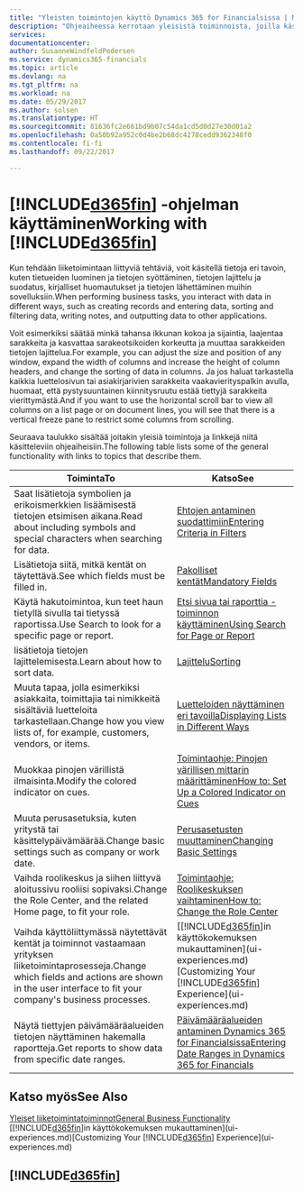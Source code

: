 ```yaml
---
title: "Yleisten toimintojen käyttö Dynamics 365 for Financialsissa | Microsoft Docs"
description: "Ohjeaiheessa kerrotaan yleisistä toiminnoista, joilla käsittelet tietoja Financialsissa. Kyse voi olla esimerkiksi arvojen antamisesta, tietojen lajittelusta ja näkymien vaihtamisesta."
services: 
documentationcenter: 
author: SusanneWindfeldPedersen
ms.service: dynamics365-financials
ms.topic: article
ms.devlang: na
ms.tgt_pltfrm: na
ms.workload: na
ms.date: 05/29/2017
ms.author: solsen
ms.translationtype: HT
ms.sourcegitcommit: 81636fc2e661bd9b07c54da1cd5d0d27e30d01a2
ms.openlocfilehash: 0a50b92a952c0d4be2b68dc4278cedd9362348f0
ms.contentlocale: fi-fi
ms.lasthandoff: 09/22/2017

---
```

# <a name="working-with-included365finincludesd365finlongmdmd"></a><span data-ttu-id="40c85-103">[!INCLUDE[d365fin](includes/d365fin_long_md.md)] -ohjelman käyttäminen</span><span class="sxs-lookup"><span data-stu-id="40c85-103">Working with [!INCLUDE[d365fin](includes/d365fin_long_md.md)]</span></span>
<span data-ttu-id="40c85-104">Kun tehdään liiketoimintaan liittyviä tehtäviä, voit käsitellä tietoja eri tavoin, kuten tietueiden luominen ja tietojen syöttäminen, tietojen lajittelu ja suodatus, kirjalliset huomautukset ja tietojen lähettäminen muihin sovelluksiin.</span><span class="sxs-lookup"><span data-stu-id="40c85-104">When performing business tasks, you interact with data in different ways, such as creating records and entering data, sorting and filtering data, writing notes, and outputting data to other applications.</span></span>

<span data-ttu-id="40c85-105">Voit esimerkiksi säätää minkä tahansa ikkunan kokoa ja sijaintia, laajentaa sarakkeita ja kasvattaa sarakeotsikoiden korkeutta ja muuttaa sarakkeiden tietojen lajittelua.</span><span class="sxs-lookup"><span data-stu-id="40c85-105">For example, you can adjust the size and position of any window, expand the width of columns and increase the height of column headers, and change the sorting of data in columns.</span></span> <span data-ttu-id="40c85-106">Ja jos haluat tarkastella kaikkia luettelosivun tai asiakirjarivien sarakkeita vaakavierityspalkin avulla, huomaat, että pystysuuntainen kiinnitysruutu estää tiettyjä sarakkeita vierittymästä.</span><span class="sxs-lookup"><span data-stu-id="40c85-106">And if you want to use the horizontal scroll bar to view all columns on a list page or on document lines, you will see that there is a vertical freeze pane to restrict some columns from scrolling.</span></span>

<span data-ttu-id="40c85-107">Seuraava taulukko sisältää joitakin yleisiä toimintoja ja linkkejä niitä käsitteleviin ohjeaiheisiin.</span><span class="sxs-lookup"><span data-stu-id="40c85-107">The following table lists some of the general functionality with links to topics that describe them.</span></span>

| <span data-ttu-id="40c85-108">Toiminta</span><span class="sxs-lookup"><span data-stu-id="40c85-108">To</span></span> | <span data-ttu-id="40c85-109">Katso</span><span class="sxs-lookup"><span data-stu-id="40c85-109">See</span></span> |
| --- | --- |
| <span data-ttu-id="40c85-110">Saat lisätietoja symbolien ja erikoismerkkien lisäämisestä tietojen etsimisen aikana.</span><span class="sxs-lookup"><span data-stu-id="40c85-110">Read about including symbols and special characters when searching for data.</span></span> |[<span data-ttu-id="40c85-111">Ehtojen antaminen suodattimiin</span><span class="sxs-lookup"><span data-stu-id="40c85-111">Entering Criteria in Filters</span></span>](ui-enter-criteria-filters.md) |
| <span data-ttu-id="40c85-112">Lisätietoja siitä, mitkä kentät on täytettävä.</span><span class="sxs-lookup"><span data-stu-id="40c85-112">See which fields must be filled in.</span></span> |[<span data-ttu-id="40c85-113">Pakolliset kentät</span><span class="sxs-lookup"><span data-stu-id="40c85-113">Mandatory Fields</span></span>](ui-mandatory-fields.md) |
| <span data-ttu-id="40c85-114">Käytä hakutoimintoa, kun teet haun tietyllä sivulla tai tietyssä raportissa.</span><span class="sxs-lookup"><span data-stu-id="40c85-114">Use Search to look for a specific page or report.</span></span> |[<span data-ttu-id="40c85-115">Etsi sivua tai raporttia -toiminnon käyttäminen</span><span class="sxs-lookup"><span data-stu-id="40c85-115">Using Search for Page or Report</span></span>](ui-search.md) |
| <span data-ttu-id="40c85-116">lisätietoja tietojen lajittelemisesta.</span><span class="sxs-lookup"><span data-stu-id="40c85-116">Learn about how to sort data.</span></span> |[<span data-ttu-id="40c85-117">Lajittelu</span><span class="sxs-lookup"><span data-stu-id="40c85-117">Sorting</span></span>](ui-sorting.md) |
| <span data-ttu-id="40c85-118">Muuta tapaa, jolla esimerkiksi asiakkaita, toimittajia tai nimikkeitä sisältäviä luetteloita tarkastellaan.</span><span class="sxs-lookup"><span data-stu-id="40c85-118">Change how you view lists of, for example, customers, vendors, or items.</span></span> |[<span data-ttu-id="40c85-119">Luetteloiden näyttäminen eri tavoilla</span><span class="sxs-lookup"><span data-stu-id="40c85-119">Displaying Lists in Different Ways</span></span>](across-display-lists-different-views.md) |
| <span data-ttu-id="40c85-120">Muokkaa pinojen värillistä ilmaisinta.</span><span class="sxs-lookup"><span data-stu-id="40c85-120">Modify the colored indicator on cues.</span></span> |[<span data-ttu-id="40c85-121">Toimintaohje: Pinojen värillisen mittarin määrittäminen</span><span class="sxs-lookup"><span data-stu-id="40c85-121">How to: Set Up a Colored Indicator on Cues</span></span>](ui-how-setup-colored-indicator-cues.md) |
| <span data-ttu-id="40c85-122">Muuta perusasetuksia, kuten yritystä tai käsittelypäivämäärää.</span><span class="sxs-lookup"><span data-stu-id="40c85-122">Change basic settings such as company or work date.</span></span> |[<span data-ttu-id="40c85-123">Perusasetusten muuttaminen</span><span class="sxs-lookup"><span data-stu-id="40c85-123">Changing Basic Settings</span></span>](ui-change-basic-settings.md) |
| <span data-ttu-id="40c85-124">Vaihda roolikeskus ja siihen liittyvä aloitussivu rooliisi sopivaksi.</span><span class="sxs-lookup"><span data-stu-id="40c85-124">Change the Role Center, and the related Home page, to fit your role.</span></span> |[<span data-ttu-id="40c85-125">Toimintaohje: Roolikeskuksen vaihtaminen</span><span class="sxs-lookup"><span data-stu-id="40c85-125">How to: Change the Role Center</span></span>](change-role.md) |
| <span data-ttu-id="40c85-126">Vaihda käyttöliittymässä näytettävät kentät ja toiminnot vastaamaan yrityksen liiketoimintaprosesseja.</span><span class="sxs-lookup"><span data-stu-id="40c85-126">Change which fields and actions are shown in the user interface to fit your company's business processes.</span></span> |<span data-ttu-id="40c85-127">[[!INCLUDE[d365fin](includes/d365fin_md.md)]in käyttökokemuksen mukauttaminen](ui-experiences.md)</span><span class="sxs-lookup"><span data-stu-id="40c85-127">[Customizing Your [!INCLUDE[d365fin](includes/d365fin_md.md)] Experience](ui-experiences.md)</span></span> |
| <span data-ttu-id="40c85-128">Näytä tiettyjen päivämääräalueiden tietojen näyttäminen hakemalla raportteja.</span><span class="sxs-lookup"><span data-stu-id="40c85-128">Get reports to show data from specific date ranges.</span></span> |[<span data-ttu-id="40c85-129">Päivämääräalueiden antaminen Dynamics 365 for Financialsissa</span><span class="sxs-lookup"><span data-stu-id="40c85-129">Entering Date Ranges in Dynamics 365 for Financials</span></span>](ui-enter-date-ranges.md) |

## <a name="see-also"></a><span data-ttu-id="40c85-130">Katso myös</span><span class="sxs-lookup"><span data-stu-id="40c85-130">See Also</span></span>
[<span data-ttu-id="40c85-131">Yleiset liiketoimintatoiminnot</span><span class="sxs-lookup"><span data-stu-id="40c85-131">General Business Functionality</span></span>](ui-across-business-areas.md)  
<span data-ttu-id="40c85-132">[[!INCLUDE[d365fin](includes/d365fin_md.md)]in käyttökokemuksen mukauttaminen](ui-experiences.md)</span><span class="sxs-lookup"><span data-stu-id="40c85-132">[Customizing Your [!INCLUDE[d365fin](includes/d365fin_md.md)] Experience](ui-experiences.md)</span></span>  

## [!INCLUDE[d365fin](includes/free_trial_md.md)]

